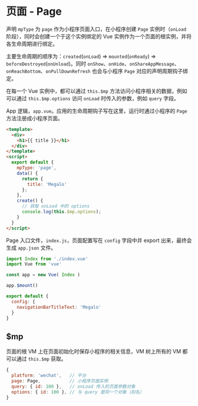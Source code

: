 # 页面 - Page

声明 `mpType` 为 `page` 作为小程序页面入口，在小程序创建 `Page` 实例时（`onLoad` 阶段），同时会创建一个于这个实例绑定的 Vue 实例作为一个页面的根实例，并将各生命周期进行绑定。

主要生命周期的顺序为：`created`(`onLoad`) => `mounted`(`onReady`) => `beforeDestroyed`(`onUnload`)。同时 `onShow`、`onHide`、`onShareAppMessage`、`onReachBottom`、`onPullDownRefresh` 也会与小程序 `Page` 对应的声明周期钩子绑定。

在每一个 Vue 实例中，都可以通过 `this.$mp` 方法访问小程序相关的数据，例如可以通过 `this.$mp.options` 访问 `onLoad` 时传入的参数，例如 `query` 字段。

App 逻辑，`app.vue`。应用的生命周期钩子写在这里，运行时通过小程序的 `Page` 方法注册成小程序页面。

```html
<template>
  <div>
    <h1>{{ title }}</h1>
  </div>
</template>
<script>
  export default {
    mpType: 'page',
    data() {
      return {
        title: 'Megalo'
      };
    },
    create() {
      // 获取 onLoad 中的 options
      console.log(this.$mp.options);
    }
  }
</script>
```

Page 入口文件，`index.js`，页面配置写在 `config` 字段中并 export 出来，最终会生成 `app.json` 文件。

```javascript
import Index from './index.vue'
import Vue from 'vue'

const app = new Vue( Index )

app.$mount()

export default {
  config: {
    navigationBarTitleText: 'Megalo'
  }
}
```

## $mp

页面的根 VM 上在页面初始化时保存小程序的相关信息，VM 树上所有的 VM 都可以通过 `this.$mp` 获取。

```javascript
{
  platform: 'wechat',   // 平台
  page: Page,           // 小程序页面实例
  query: { id: 100 },   // onLoad 传入的页面参数对象
  options: { id: 100 }, // 与 query 是同一个对象（别名）
}
```
